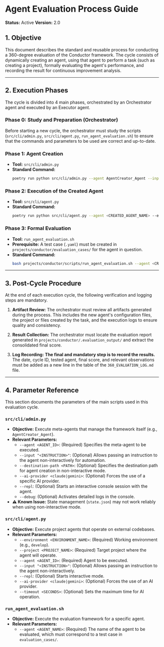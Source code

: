 # Agent Evaluation Process Guide

**Status:** Active
**Version:** 2.0

## 1. Objective

This document describes the standard and reusable process for conducting a 360-degree evaluation of the Conductor framework. The cycle consists of dynamically creating an agent, using that agent to perform a task (such as creating a project), formally evaluating the agent's performance, and recording the result for continuous improvement analysis.

---

## 2. Execution Phases

The cycle is divided into 4 main phases, orchestrated by an Orchestrator agent and executed by an Executor agent.

### Phase 0: Study and Preparation (Orchestrator)

Before starting a new cycle, the orchestrator must study the scripts (`src/cli/admin.py`, `src/cli/agent.py`, `run_agent_evaluation.sh`) to ensure that the commands and parameters to be used are correct and up-to-date.

### Phase 1: Agent Creation

- **Tool:** `src/cli/admin.py`
- **Standard Command:**
  ```bash
  poetry run python src/cli/admin.py --agent AgentCreator_Agent --input "<PROMPT_FOR_AGENT_CREATION>" --destination-path "<PATH_TO_NEW_AGENT>" --ai-provider claude
  ```

### Phase 2: Execution of the Created Agent

- **Tool:** `src/cli/agent.py`
- **Standard Command:**
  ```bash
  poetry run python src/cli/agent.py --agent <CREATED_AGENT_NAME> --environment <TARGET_ENVIRONMENT> --project <TARGET_PROJECT> --input "<PROMPT_FOR_TASK_EXECUTION>" --ai-provider claude
  ```

### Phase 3: Formal Evaluation

- **Tool:** `run_agent_evaluation.sh`
- **Prerequisite:** A test case (`.yaml`) must be created in `projects/conductor/evaluation_cases/` for the agent in question.
- **Standard Command:**
  ```bash
  bash projects/conductor/scripts/run_agent_evaluation.sh --agent <CREATED_AGENT_NAME>
  ```

---

## 3. Post-Cycle Procedure

At the end of each execution cycle, the following verification and logging steps are mandatory.

1.  **Artifact Review:** The orchestrator must review all artifacts generated during the process. This includes the new agent's configuration files, the project or files created by the task, and the execution logs to ensure quality and consistency.

2.  **Result Collection:** The orchestrator must locate the evaluation report generated in `projects/conductor/.evaluation_output/` and extract the consolidated final score.

3.  **Log Recording:** **The final and mandatory step is to record the results.** The date, cycle ID, tested agent, final score, and relevant observations must be added as a new line in the table of the `360_EVALUATION_LOG.md` file.

---

## 4. Parameter Reference

This section documents the parameters of the main scripts used in this evaluation cycle.

### `src/cli/admin.py`

- **Objective:** Execute meta-agents that manage the framework itself (e.g., `AgentCreator_Agent`).
- **Relevant Parameters:**
  - `--agent <AGENT_ID>`: (Required) Specifies the meta-agent to be executed.
  - `--input "<INSTRUCTION>"`: (Optional) Allows passing an instruction to the agent non-interactively for automation.
  - `--destination-path <PATH>`: (Optional) Specifies the destination path for agent creation in non-interactive mode.
  - `--ai-provider <claude|gemini>`: (Optional) Forces the use of a specific AI provider.
  - `--repl`: (Optional) Starts an interactive console session with the agent.
  - `--debug`: (Optional) Activates detailed logs in the console.
- **⚠️ Known Issue:** State management (`state.json`) may not work reliably when using non-interactive mode.

### `src/cli/agent.py`

- **Objective:** Execute project agents that operate on external codebases.
- **Relevant Parameters:**
  - `--environment <ENVIRONMENT_NAME>`: (Required) Working environment (e.g., `develop`).
  - `--project <PROJECT_NAME>`: (Required) Target project where the agent will operate.
  - `--agent <AGENT_ID>`: (Required) Agent to be executed.
  - `--input "<INSTRUCTION>"`: (Optional) Allows passing an instruction to the agent non-interactively.
  - `--repl`: (Optional) Starts interactive mode.
  - `--ai-provider <claude|gemini>`: (Optional) Forces the use of an AI provider.
  - `--timeout <SECONDS>`: (Optional) Sets the maximum time for AI operation.

### `run_agent_evaluation.sh`

- **Objective:** Execute the evaluation framework for a specific agent.
- **Relevant Parameters:**
  - `--agent <AGENT_NAME>`: (Required) The name of the agent to be evaluated, which must correspond to a test case in `evaluation_cases/`.